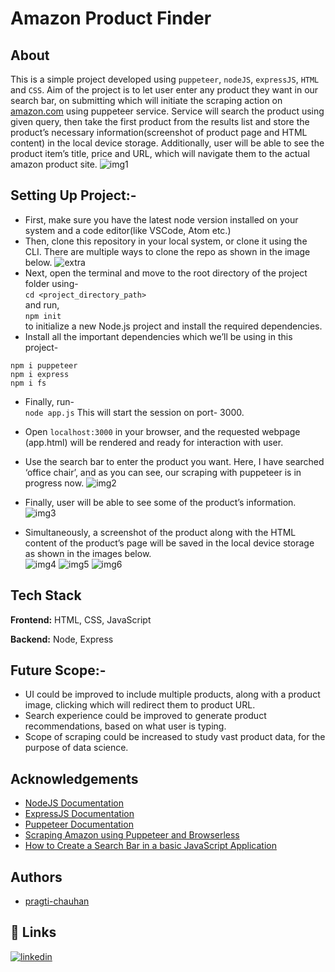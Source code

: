 # Amazon Product Finder

## About
This is a simple project developed using `puppeteer`, `nodeJS`, `expressJS`, `HTML` and `CSS`. 
Aim of the project is to let user enter any product they want in our search bar, on submitting which will initiate the scraping action on [amazon.com](https://www.amazon.com) using puppeteer service. 
Service will search the product using given query, then take the first product from the results list and store the product’s necessary information(screenshot of product page 
and HTML content) in the local device storage. Additionally, user will be able to see the product item’s title, price and URL, which will navigate them to the actual amazon product site.
![img1](https://github.com/pragti-chauhan/amazon-product-finder/assets/66918663/4a5c2555-9cff-404c-a097-3db5b2fe2b51)

## Setting Up Project:-
-	First, make sure you have the latest node version installed on your system and a code editor(like VSCode, Atom etc.)
-	Then, clone this repository in your local system, or clone it using the CLI. There are multiple ways to clone the repo as shown in the image below.
  ![extra](https://github.com/pragti-chauhan/amazon-product-finder/assets/66918663/546f1818-b960-4a26-a79d-f34412a4c0a8) 
-	Next, open the terminal and move to the root directory of the project folder using- <br>
 `cd <project_directory_path>` <br>
 and run, <br>
`npm init` <br>
to initialize a new Node.js project and install the required dependencies.
-	Install all the important dependencies which we’ll be using in this project- 
```
npm i puppeteer
npm i express
npm i fs
```
-	Finally, run- <br>
`node app.js`
This will start the session on port- 3000.
-	Open `localhost:3000` in your browser, and the requested webpage (app.html) will be rendered and ready for interaction with user.
- Use the search bar to enter the product you want.
Here, I have searched ‘office chair’, and as you can see, our scraping with puppeteer is in progress now.
![img2](https://github.com/pragti-chauhan/amazon-product-finder/assets/66918663/4772dcad-537e-46f1-9ca6-2560446d5f07)
- Finally, user will be able to see some of the product’s information.
 ![img3](https://github.com/pragti-chauhan/amazon-product-finder/assets/66918663/9f23304e-7fee-40f8-a43a-e3c8db66f088)

-	Simultaneously, a screenshot of the product along with the HTML content of the product’s page will be saved in the local device storage as shown in the images below. <br>
![img4](https://github.com/pragti-chauhan/amazon-product-finder/assets/66918663/c4bed2d6-fda1-41a8-9725-4fb38a795bc7)
![img5](https://github.com/pragti-chauhan/amazon-product-finder/assets/66918663/df46600b-ac3d-44b7-9523-8880d156ccb0)
![img6](https://github.com/pragti-chauhan/amazon-product-finder/assets/66918663/18bb392c-a10b-40cf-b4e9-303e188a3cb6)

## Tech Stack 

**Frontend:** HTML, CSS, JavaScript

**Backend:** Node, Express

## Future Scope:-
-	UI could be improved to include multiple products, along with a product image, clicking which will redirect them to product URL.
-	Search experience could be improved to generate product recommendations, based on what user is typing.
-	Scope of scraping could be increased to study vast product data, for the purpose of data science.

## Acknowledgements

 - [NodeJS Documentation](https://nodejs.org/en/docs)
 - [ExpressJS Documentation](https://expressjs.com/en/5x/api.html)
 - [Puppeteer Documentation](https://pptr.dev/)
 - [Scraping Amazon using Puppeteer and Browserless](https://hackernoon.com/scraping-amazon-using-puppeteer-and-browserless)
 - [How to Create a Search Bar in a basic JavaScript Application](https://rachelaemmer.medium.com/how-to-create-a-search-bar-in-a-basic-javascript-application-f031848079e9)

## Authors

- [pragti-chauhan](https://github.com/pragti-chauhan)


## 🔗 Links
[![linkedin](https://img.shields.io/badge/linkedin-0A66C2?style=for-the-badge&logo=linkedin&logoColor=white)](https://www.linkedin.com/in/pragti-chauhan-2132a61a2/)
